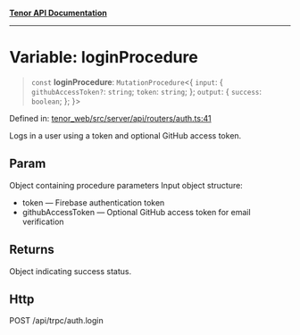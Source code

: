 [**Tenor API Documentation**](../../README.md)

***

# Variable: loginProcedure

> `const` **loginProcedure**: `MutationProcedure`\<\{ `input`: \{ `githubAccessToken?`: `string`; `token`: `string`; \}; `output`: \{ `success`: `boolean`; \}; \}\>

Defined in: [tenor\_web/src/server/api/routers/auth.ts:41](https://github.com/Apantli/Tenor/blob/b33873959b5093fc3e3d66ac4f230a78a6395bbd/tenor_web/src/server/api/routers/auth.ts#L41)

Logs in a user using a token and optional GitHub access token.

## Param

Object containing procedure parameters
Input object structure:
- token — Firebase authentication token
- githubAccessToken — Optional GitHub access token for email verification

## Returns

Object indicating success status.

## Http

POST /api/trpc/auth.login
